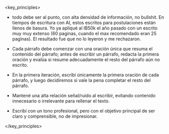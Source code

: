 <key_principles> 
- todo debe ser al punto, con alta densidad de información, no bullshit. En tiempos de escritura con AI, estos escritos para postulaciones están llenos de basura. Yo ya apliqué al IB50k el año pasado con un escrito muy muy extenso (60 paginas, cuando el max recomendado eran 25 paginas). El resultado fue que no lo leyeron y me rechazaron. 

- Cada párrafo debe comenzar con una oración única que resuma el contenido del párrafo; antes de escribir un párrafo, redacta la primera oración y evalúa si resume adecuadamente el resto del párrafo aún no escrito.

- En la primera iteración, escribí únicamente la primera oración de cada párrafo, y luego decidiremos si vale la pena completar el resto del párrafo.

- Mantené una alta relación señal/ruido al escribir, evitando contenido innecesario o irrelevante para rellenar el texto.

- Escribí con un tono profesional, pero con el objetivo principal de ser claro y comprensible, no de impresionar.


</key_principles>